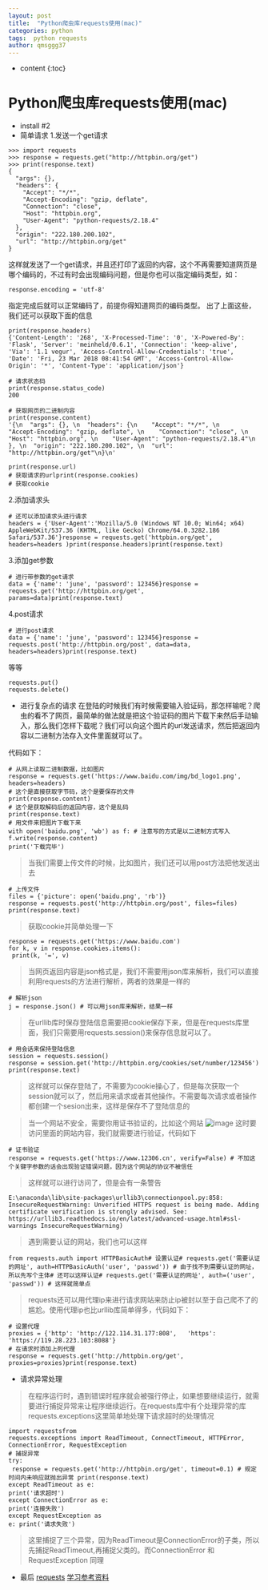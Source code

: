 ```yaml
---
layout: post
title:  "Python爬虫库requests使用(mac)"
categories: python
tags:  python requests
author: qmsggg37
---
```


* content
{:toc}

# Python爬虫库requests使用(mac)
- install
#2 
- 简单请求
1.发送一个get请求
```
>>> import requests
>>> response = requests.get("http://httpbin.org/get")
>>> print(response.text)
{
  "args": {}, 
  "headers": {
    "Accept": "*/*", 
    "Accept-Encoding": "gzip, deflate", 
    "Connection": "close", 
    "Host": "httpbin.org", 
    "User-Agent": "python-requests/2.18.4"
  }, 
  "origin": "222.180.200.102", 
  "url": "http://httpbin.org/get"
}
```
这样就发送了一个get请求，并且还打印了返回的内容，这个不再需要知道网页是哪个编码的，不过有时会出现编码问题，但是你也可以指定编码类型，如：
```
response.encoding = 'utf-8'
```
指定完成后就可以正常编码了，前提你得知道网页的编码类型。
出了上面这些，我们还可以获取下面的信息
```
print(response.headers)
{'Content-Length': '268', 'X-Processed-Time': '0', 'X-Powered-By': 'Flask', 'Server': 'meinheld/0.6.1', 'Connection': 'keep-alive', 'Via': '1.1 vegur', 'Access-Control-Allow-Credentials': 'true', 'Date': 'Fri, 23 Mar 2018 08:41:54 GMT', 'Access-Control-Allow-Origin': '*', 'Content-Type': 'application/json'}

# 请求状态码
print(response.status_code)
200

# 获取网页的二进制内容
print(response.content)
'{\n  "args": {}, \n  "headers": {\n    "Accept": "*/*", \n    "Accept-Encoding": "gzip, deflate", \n    "Connection": "close", \n    "Host": "httpbin.org", \n    "User-Agent": "python-requests/2.18.4"\n  }, \n  "origin": "222.180.200.102", \n  "url": "http://httpbin.org/get"\n}\n'

print(response.url) 
# 获取请求的urlprint(response.cookies) 
# 获取cookie

```
2.添加请求头
```
# 还可以添加请求头进行请求
headers = {'User-Agent':'Mozilla/5.0 (Windows NT 10.0; Win64; x64) AppleWebKit/537.36 (KHTML, like Gecko) Chrome/64.0.3282.186 Safari/537.36'}response = requests.get('httpbin.org/get', headers=headers )print(response.headers)print(response.text)
```

3.添加get参数
```
# 进行带参数的get请求
data = {'name': 'june', 'password': 123456}response = requests.get('http://httpbin.org/get', params=data)print(response.text)
```
4.post请求
```
# 进行post请求
data = {'name': 'june', 'password': 123456}response = requests.post('http://httpbin.org/post', data=data, headers=headers)print(response.text)
```
等等
```
requests.put()
requests.delete()
```
- 进行复杂点的请求
在登陆的时候我们有时候需要输入验证码，那怎样输呢？爬虫的看不了网页，最简单的做法就是把这个验证码的图片下载下来然后手动输入，那么我们怎样下载呢？我们可以向这个图片的url发送请求，然后把返回内容以二进制方法存入文件里面就可以了。

代码如下：
```
# 从网上读取二进制数据，比如图片
response = requests.get('https://www.baidu.com/img/bd_logo1.png', headers=headers)
# 这个是直接获取字节码，这个是要保存的文件
print(response.content)
# 这个是获取解码后的返回内容，这个是乱码
print(response.text)
# 用文件来把图片下载下来
with open('baidu.png', 'wb') as f: # 注意写的方式是以二进制方式写入 
f.write(response.content) 
print('下载完毕')
```
>当我们需要上传文件的时候，比如图片，我们还可以用post方法把他发送出去
```
# 上传文件
files = {'picture': open('baidu.png', 'rb')}
response = requests.post('http://httpbin.org/post', files=files)
print(response.text)
```
>获取cookie并简单处理一下
```
response = requests.get('https://www.baidu.com')
for k, v in response.cookies.items():
 print(k, '=', v)
```
>当网页返回内容是json格式是，我们不需要用json库来解析，我们可以直接利用requests的方法进行解析，两者的效果是一样的
```
# 解析json
j = response.json() # 可以用json库来解析，结果一样
```
>在urllib库时保存登陆信息需要把cookie保存下来，但是在requests库里面，我们只需要用requests.session()来保存信息就可以了。
```
# 用会话来保持登陆信息
session = requests.session()
response = session.get('http://httpbin.org/cookies/set/number/123456')
print(response.text)
```
>这样就可以保存登陆了，不需要为cookie操心了，但是每次获取一个session就可以了，然后用来请求或者其他操作。不需要每次请求或者操作都创建一个sesion出来，这样是保存不了登陆信息的

>当一个网站不安全，需要你用证书验证的，比如这个网站
![image](https://user-images.githubusercontent.com/28669743/37820314-32565224-2ebb-11e8-92ab-3f7718ad6681.png)
>这时要访问里面的网站内容，我们就需要进行验证，代码如下
```
# 证书验证
response = requests.get('https://www.12306.cn', verify=False) # 不加这个关键字参数的话会出现验证错误问题，因为这个网站的协议不被信任
```
>这样就可以进行访问了，但是会有一条警告
```
E:\anaconda\lib\site-packages\urllib3\connectionpool.py:858: InsecureRequestWarning: Unverified HTTPS request is being made. Adding certificate verification is strongly advised. See: https://urllib3.readthedocs.io/en/latest/advanced-usage.html#ssl-warnings InsecureRequestWarning)
```
>遇到需要认证的网站，我们也可以这样
```
from requests.auth import HTTPBasicAuth# 设置认证# requests.get('需要认证的网址', auth=HTTPBasicAuth('user', 'passwd')) # 由于找不到需要认证的网址，所以先写个主体# 还可以这样认证# requests.get('需要认证的网址', auth=('user', 'passwd')) # 这样就简单点
```
>requests还可以用代理ip来进行请求网站来防止ip被封以至于自己爬不了的尴尬。使用代理ip也比urllib库简单得多，代码如下：
```
# 设置代理
proxies = {'http': 'http://122.114.31.177:808',   'https': 'https://119.28.223.103:8088'}
# 在请求时添加上列代理
response = requests.get('http://httpbin.org/get', proxies=proxies)print(response.text)
```
- 请求异常处理
>在程序运行时，遇到错误时程序就会被强行停止，如果想要继续运行，就需要进行捕捉异常来让程序继续运行。在requests库中有个处理异常的库requests.exceptions这里简单地处理下请求超时的处理情况
```
import requestsfrom 
requests.exceptions import ReadTimeout, ConnectTimeout, HTTPError, ConnectionError, RequestException
# 捕捉异常
try:
 response = requests.get('http://httpbin.org/get', timeout=0.1) # 规定时间内未响应就抛出异常 print(response.text)
except ReadTimeout as e: 
print('请求超时')
except ConnectionError as e: 
print('连接失败')
except RequestException as 
e: print('请求失败')
```
>这里捕捉了三个异常，因为ReadTimeout是ConnectionError的子类，所以先捕捉ReadTimeout,再捕捉父类的。而ConnectionError 和 RequestException 同理
- 最后
[requests](http://docs.python-requests.org/zh_CN/latest/index.html)
[学习参考资料](https://edu.hellobi.com/course/157)